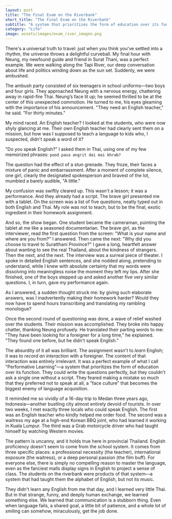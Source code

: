 ```yaml
---
layout: post
title: "The Final Exam on the Riverbank"
short_title: "The Final Exam on the Riverbank"
subtitle: "A system that prioritizes the form of education over its function."
category: "Life"
image: assets/images/exam_river_imagen.png
---
```


There's a universal truth to travel: just when you think you've settled into a rhythm, the universe throws a delightful curveball. My final hour with Neung, my newfound guide and friend in Surat Thani, was a perfect example. We were walking along the Tapi River, our deep conversation about life and politics winding down as the sun set. Suddenly, we were ambushed.

The ambush party consisted of six teenagers in school uniforms—two boys and four girls. They approached Neung with a nervous energy, chattering away in rapid-fire Thai. Neung’s face lit up; he seemed thrilled to be at the center of this unexpected commotion. He turned to me, his eyes gleaming with the importance of his announcement. "They need an English teacher," he said. "For thirty minutes."

My mind raced. An English teacher? I looked at the students, who were now shyly glancing at me. Their own English teacher had clearly sent them on a mission, but how was I supposed to teach a language to kids who, I suspected, didn't speak a word of it?

"Do you speak English?" I asked them in Thai, using one of my few memorized phrases: `pood pasa angrit dai mai khrab?`

The question had the effect of a stun grenade. They froze, their faces a mixture of panic and embarrassment. After a moment of complete silence, one girl, clearly the designated spokesperson and bravest of the lot, mumbled a barely audible, "A little."

My confusion was swiftly cleared up. This wasn't a lesson; it was a performance. And they already had a script. The brave girl presented me with a tablet. On the screen was a list of five questions, neatly typed out in both English and Thai. My role was not to teach, but to be the final, exotic ingredient in their homework assignment.

And so, the show began. One student became the cameraman, pointing the tablet at me like a seasoned documentarian. The brave girl, as the interviewer, read the first question from the screen: "What is your name and where are you from?" I answered. Then came the next: "Why did you choose to travel to Suratthani Province?" I gave a long, heartfelt answer about wanting to see the real Thailand, about the kindness of strangers. Then the next, and the next. The interview was a surreal piece of theater. I spoke in detailed English sentences, and she nodded along, pretending to understand, while I knew with absolute certainty that my words were dissolving into meaningless noise the moment they left my lips. After she finished, one of the boys stepped up and asked another five very similar questions. I, in turn, gave my performance again.

As I answered, a sudden thought struck me: by giving such elaborate answers, was I inadvertently making their homework harder? Would they now have to spend hours transcribing and translating my rambling monologue?

Once the second round of questioning was done, a wave of relief washed over the students. Their mission was accomplished. They broke into happy chatter, thanking Neung profusely. He translated their parting words to me: "They have been looking for a foreigner for a long time," he explained. "They found one before, but he didn't speak English."

The absurdity of it all was brilliant. The assignment wasn't to *learn* English; it was to *record an interaction* with a foreigner. The content of that interaction was entirely irrelevant. It was a perfect example of what I call "Performative Learning"—a system that prioritizes the form of education over its function. They could write the questions perfectly, but they couldn't ask a single one without a script. They feared making a mistake so much that they preferred not to speak at all, a "face culture" that becomes the biggest enemy of language acquisition.

It reminded me so vividly of a 16-day trip to Medan three years ago, Indonesia—another bustling city almost entirely devoid of tourists. In over two weeks, I met exactly three locals who could speak English. The first was an English teacher who kindly helped me order food. The second was a waitress my age at a high-end Korean BBQ joint, who had learned it working in Kuala Lumpur. The third was a Grab motorcycle driver who had taught himself by watching Western movies.

The pattern is uncanny, and it holds true here in provincial Thailand. English proficiency doesn't seem to come from the school system. It comes from three specific places: a professional necessity (the teacher), international exposure (the waitress), or a deep personal passion (the film buff). For everyone else, there is simply no compelling reason to master the language, even as the fanciest malls display signs in English to project a sense of class. The students on the riverbank were products of that system—a system that had taught them the alphabet of English, but not its music.

They didn't learn any English from me that day, and I learned very little Thai. But in that strange, funny, and deeply human exchange, we learned something else. We learned that communication is a stubborn thing. Even when language fails, a shared goal, a little bit of patience, and a whole lot of smiling can somehow, miraculously, get the job done.

